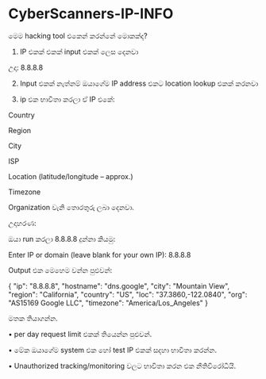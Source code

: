 # CyberScanners-IP-INFO 

මෙම hacking tool එකෙන් කරන්නේ මොකක්ද?

1. IP එකක් එකක් input එකක් ලෙස දෙනවා

උදා: 8.8.8.8 

2. Input එකක් නැත්නම් ඔයාගේම IP address එකට location lookup එකක් කරනවා

3. ip එක භාවිතා කරලා ඒ IP එකේ:

Country

Region

City

ISP

Location (latitude/longitude – approx.)

Timezone

Organization
වැනි තොරතුරු ලබා දෙනවා.

උදාහරණ:

ඔයා run කරලා 8.8.8.8 දුන්නා කියමු:

Enter IP or domain (leave blank for your own IP): 8.8.8.8

Output එක මෙහෙම වන්න පුළුවන්:

{
  "ip": "8.8.8.8",
  "hostname": "dns.google",
  "city": "Mountain View",
  "region": "California",
  "country": "US",
  "loc": "37.3860,-122.0840",
  "org": "AS15169 Google LLC",
  "timezone": "America/Los_Angeles"
}

මතක තියාගන්න.

• per day request limit එකක් තියෙන්න පුළුවන්.

• මේක ඔයාගේම system එක හෝ test IP එකක් සදහා භාවිතා කරන්න.

• Unauthorized tracking/monitoring වලට භාවිතා කරන එක නීතිවිරෝධීයි.
